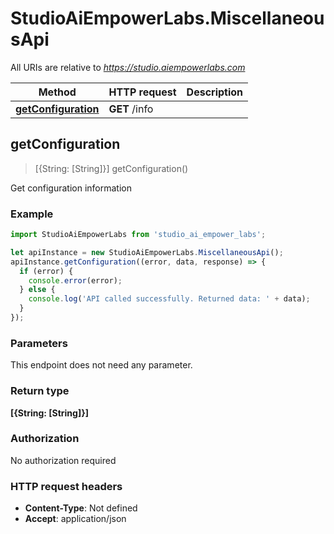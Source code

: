 # StudioAiEmpowerLabs.MiscellaneousApi

All URIs are relative to *https://studio.aiempowerlabs.com*

Method | HTTP request | Description
------------- | ------------- | -------------
[**getConfiguration**](MiscellaneousApi.md#getConfiguration) | **GET** /info | 



## getConfiguration

> [{String: [String]}] getConfiguration()



Get configuration information

### Example

```javascript
import StudioAiEmpowerLabs from 'studio_ai_empower_labs';

let apiInstance = new StudioAiEmpowerLabs.MiscellaneousApi();
apiInstance.getConfiguration((error, data, response) => {
  if (error) {
    console.error(error);
  } else {
    console.log('API called successfully. Returned data: ' + data);
  }
});
```

### Parameters

This endpoint does not need any parameter.

### Return type

**[{String: [String]}]**

### Authorization

No authorization required

### HTTP request headers

- **Content-Type**: Not defined
- **Accept**: application/json

